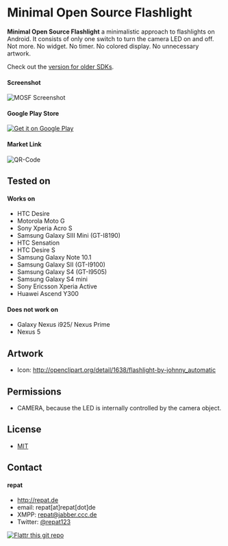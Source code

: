 Minimal Open Source Flashlight
======
**Minimal Open Source Flashlight** a minimalistic approach to flashlights on Android. It consists of only one switch to turn the camera LED on and off. Not more. No widget. No timer. No colored display. No unnecessary artwork.

Check out the [version for older SDKs](http://github.com/repat/mosf-older-sdks).

#### Screenshot
![MOSF Screenshot](http://repat.de/Bilder/mosf-screenshot.png "MOSF Screenshot")

#### Google Play Store
[![Get it on Google Play](https://developer.android.com/images/brand/en_generic_rgb_wo_45.png)](https://play.google.com/store/apps/details?id=de.repat.mosf)

#### Market Link
![QR-Code](http://repat.de/Bilder/qrcode-mosf.png)

## Tested on
#### Works on
* HTC Desire
* Motorola Moto G
* Sony Xperia Acro S
* Samsung Galaxy SIII Mini (GT-I8190)
* HTC Sensation
* HTC Desire S
* Samsung Galaxy Note 10.1
* Samsung Galaxy SII (GT-I9100)
* Samsung Galaxy S4 (GT-I9505)
* Samsung Galaxy S4 mini
* Sony Ericsson Xperia Active
* Huawei Ascend Y300

#### Does not work on
* Galaxy Nexus i925/ Nexus Prime
* Nexus 5

## Artwork
* Icon: http://openclipart.org/detail/1638/flashlight-by-johnny_automatic

## Permissions
* CAMERA, because the LED is internally controlled by the camera object.

## License 
* [MIT](http://opensource.org/licenses/MIT)

## Contact
#### repat
* http://repat.de
* email: repat[at]repat[dot]de
* XMPP: repat@jabber.ccc.de
* Twitter: [@repat123](https://twitter.com/repat123 "repat123 on twitter")

[![Flattr this git repo](http://api.flattr.com/button/flattr-badge-large.png)](https://flattr.com/submit/auto?user_id=repat&url=https://github.com/repat/mosf&title=mosf&language=&tags=github&category=software) 

